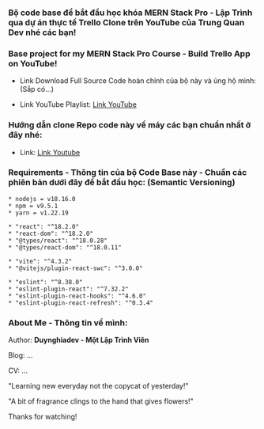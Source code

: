 ### Bộ code base để bắt đầu học khóa MERN Stack Pro - Lập Trình qua dự án thực tế Trello Clone trên YouTube của Trung Quan Dev nhé các bạn!

### Base project for my MERN Stack Pro Course - Build Trello App on YouTube!

- Link Download Full Source Code hoàn chỉnh của bộ này và ủng hộ mình: (Sắp có...)

- Link YouTube Playlist: [Link YouTube](https://by.tn/yeNZ)

### Hướng dẫn clone Repo code này về máy các bạn chuẩn nhất ở đây nhé:

- Link: [Link Youtube](https://by.tn/L8da)

### Requirements - Thông tin của bộ Code Base này - Chuẩn các phiên bản dưới đây để bắt đầu học: (Semantic Versioning)

```
* nodejs = v18.16.0
* npm = v9.5.1
* yarn = v1.22.19

* "react": "^18.2.0"
* "react-dom": "^18.2.0"
* "@types/react": "^18.0.28"
* "@types/react-dom": "^18.0.11"

* "vite": "^4.3.2"
* "@vitejs/plugin-react-swc": "^3.0.0"

* "eslint": "^8.38.0"
* "eslint-plugin-react": "^7.32.2"
* "eslint-plugin-react-hooks": "^4.6.0"
* "eslint-plugin-react-refresh": "^0.3.4"
```

### About Me - Thông tin về mình:

Author: **Duynghiadev - Một Lập Trình Viên**

Blog: ...

CV: ...

"Learning new everyday not the copycat of yesterday!"

"A bit of fragrance clings to the hand that gives flowers!"

Thanks for watching!
